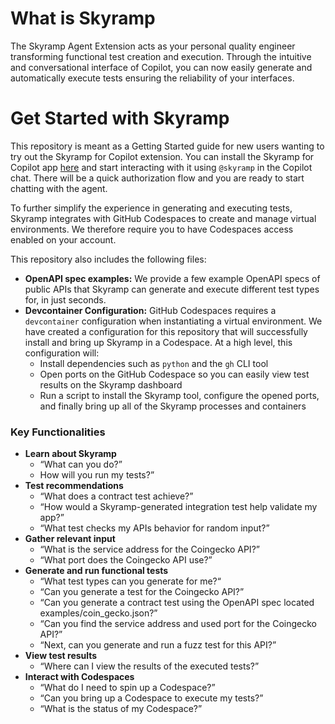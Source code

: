 # What is Skyramp

The Skyramp Agent Extension acts as your personal quality engineer transforming functional test creation and execution. Through the intuitive and conversational interface of Copilot, you can now easily generate and automatically execute tests ensuring the reliability of your interfaces.

# Get Started with Skyramp

This repository is meant as a Getting Started guide for new users wanting to try out the Skyramp for Copilot extension. You can install the Skyramp for Copilot app [here](https://github.com/apps/skyramp) and start interacting with it using `@skyramp` in the Copilot chat. There will be a quick authorization flow and you are ready to start chatting with the agent.

To further simplify the experience in generating and executing tests, Skyramp integrates with GitHub Codespaces to create and manage virtual environments. We therefore require you to have Codespaces access enabled on your account.

This repository also includes the following files: 

- **OpenAPI spec examples:** We provide a few example OpenAPI specs of public APIs that Skyramp can generate and execute different test types for, in just seconds.
- **Devcontainer Configuration:**  GitHub Codespaces requires a `devcontainer` configuration when instantiating a virtual environment. We have created a configuration for this repository that will successfully install and bring up Skyramp in a Codespace. At a high level, this configuration will:
    - Install dependencies such as `python` and the `gh` CLI tool
    - Open ports on the GitHub Codespace so you can easily view test results on the Skyramp dashboard
    - Run a script to install the Skyramp tool, configure the opened ports, and finally bring up all of the Skyramp processes and containers

### Key Functionalities

- **Learn about Skyramp**
    - “What can you do?”
    - How will you run my tests?”
- **Test recommendations**
    - “What does a contract test achieve?”
    - “How would a Skyramp-generated integration test help validate my app?”
    - “What test checks my APIs behavior for random input?”
- **Gather relevant input**
    - “What is the service address for the Coingecko API?”
    - “What port does the Coingecko API use?”
- **Generate and run functional tests**
    - “What test types can you generate for me?“
    - “Can you generate a test for the Coingecko API?”
    - “Can you generate a contract test using the OpenAPI spec located examples/coin_gecko.json?”
    - “Can you find the service address and used port for the Coingecko API?”
    - “Next, can you generate and run a fuzz test for this API?”
- **View test results**
    - “Where can I view the results of the executed tests?”
- **Interact with Codespaces**
    - “What do I need to spin up a Codespace?”
    - “Can you bring up a Codespace to execute my tests?”
    - “What is the status of my Codespace?”
